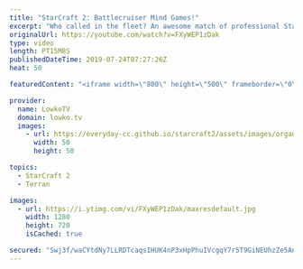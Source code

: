 ```yaml
---
title: "StarCraft 2: Battlecruiser Mind Games!"
excerpt: "Who called in the fleet? An awesome match of professional StarCraft 2 between Cham and MarineLorD. MarineLorD goes for some very clever moves, anticipating the decisions his opponent is making and then completely blindsighting him with multiple Battlecruisers.  Get more videos & support my work: http://www.patreon.com/lowkotv"
originalUrl: https://youtube.com/watch?v=FXyWEP1zDak
type: video
length: PT15M8S
publishedDateTime: 2019-07-24T07:27:26Z
heat: 50

featuredContent: "<iframe width=\"800\" height=\"500\" frameborder=\"0\" src=\"https://www.youtube.com/embed/FXyWEP1zDak\" allow=\"accelerometer; autoplay; encrypted-media; gyroscope; picture-in-picture\" allowfullscreen></iframe>"

provider:
  name: LowkoTV
  domain: lowko.tv
  images:
    - url: https://everyday-cc.github.io/starcraft2/assets/images/organizations/lowko.tv-50x50.jpg
      width: 50
      height: 50

topics:
  - StarCraft 2
  - Terran

images:
  - url: https://i.ytimg.com/vi/FXyWEP1zDak/maxresdefault.jpg
    width: 1280
    height: 720
    isCached: true

secured: "Swj3f/waCYtdNy7LLRDTcaqsIHUK4nP3xHpPhuIVcgqY7r5T9GiNEUhzZe5AnJ95b3NurQrx9F0K3kd/AQq4rzJFYjzud1VNIMoBzPIgCyb8j28ljaLHvWHh1AoJZ4KE7wM34DstmPPrk9UAwSaVQ0hfsN6hPZKZ/6fOPqKR6Rw0KrAfEeBrwxqGLivHaFdBAuSX+AYr/XIFLk3sbzQ4pWosGsITJRbhcXgwhcIIzB0n/PqwGiERPSMvhRixoPT4CyDVwDJv4UL9At8QQDJzj0nmedtSsKIBktJpT5QclQgd8D7r3CtP+T6ivw//XnNGc6yOAChKL7fxqs3aXDDYxjjarf6bs+rnlVYPAuVqVOmnaTveWRo0RW4a3R2U3epu22MgS0/DVqii65UXcNO2WSRX2LoTTo2pcNA6nPEwNgA=;rOM5WmANxBCmeUUejWBH1A=="
---
```


